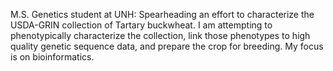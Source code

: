 M.S. Genetics student at UNH: Spearheading an effort to characterize the USDA-GRIN collection of Tartary buckwheat. 
I am attempting to phenotypically characterize the collection, link those phenotypes to high quality genetic sequence data, and prepare the crop for breeding. My focus is on bioinformatics. 
